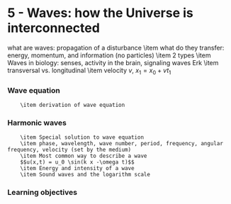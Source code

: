 # 5 - Waves: how the Universe is interconnected


what are waves: propagation of a disturbance
        \item what do they transfer: energy, momentum, and information (no particles)
        \item 2 types
        \item Waves in biology: senses, activity in the brain, signaling waves Erk
        \item transversal vs. longitudinal
        \item velocity $v$, $x_1=x_0 + v t_1$

### Wave equation
        \item derivation of wave equation

### Harmonic waves
        \item Special solution to wave equation
        \item phase, wavelength, wave number, period, frequency, angular frequency, velocity (set by the medium)
        \item Most common way to describe a wave
        $$u(x,t) = u_0 \sin(k x -\omega t)$$
        \item Energy and intensity of a wave
        \item Sound waves and the logarithm scale

### Learning objectives